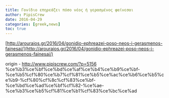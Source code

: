 ```yaml
---
title: Γονίδιο επηρεάζει πόσο νέος ή γερασμένος φαίνεσαι
author: PipisCrew
date: 2016-04-29
categories: [greek,news]
toc: true
---
```


[http://arouraios.gr/2016/04/gonidio-ephreazei-poso-neos-i-gerasmenos-fainesai/](http://arouraios.gr/2016/04/gonidio-ephreazei-poso-neos-i-gerasmenos-fainesai/)

origin - http://www.pipiscrew.com/?p=5156 %ce%b3%ce%bf%ce%bd%ce%af%ce%b4%ce%b9%ce%bf-%ce%b5%cf%80%ce%b7%cf%81%ce%b5%ce%ac%ce%b6%ce%b5%ce%b9-%cf%80%cf%8c%cf%83%ce%bf-%ce%bd%ce%ad%ce%bf%cf%82-%ce%ae-%ce%b3%ce%b5%cf%81%ce%b1%cf%83%ce%bc%ce%ad